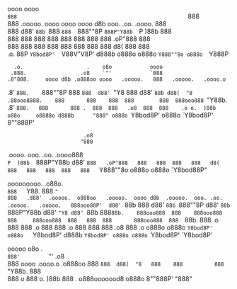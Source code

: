    oooo                                                      oooo  
   `888                                                      `888  
    888  .ooooo.  oooo  oooo  oooo d8b ooo. .oo.    .oooo.    888  
    888 d88' `88b `888  `888  `888""8P `888P"Y88b  `P  )88b   888  
    888 888   888  888   888   888      888   888   .oP"888   888  
    888 888   888  888   888   888      888   888  d8(  888   888  
.o. 88P `Y8bod8P'  `V88V"V8P' d888b    o888o o888o `Y888""8o o888o 
`Y888P                                                             
                                                                   
                                                                   
      .o.                    .    o8o            oooo                     
     .888.                 .o8    `"'            `888                     
    .8"888.     oooo d8b .o888oo oooo   .ooooo.   888   .ooooo.   .oooo.o 
   .8' `888.    `888""8P   888   `888  d88' `"Y8  888  d88' `88b d88(  "8 
  .88ooo8888.    888       888    888  888        888  888ooo888 `"Y88b.  
 .8'     `888.   888       888 .  888  888   .o8  888  888    .o o.  )88b 
o88o     o8888o d888b      "888" o888o `Y8bod8P' o888o `Y8bod8P' 8""888P' 
                                                                          
                                                                          
                                                                          
                            .o8  
                           "888  
 .oooo.   ooo. .oo.    .oooo888  
`P  )88b  `888P"Y88b  d88' `888  
 .oP"888   888   888  888   888  
d8(  888   888   888  888   888  
`Y888""8o o888o o888o `Y8bod88P" 
                                 
                                 
                                 
ooooooooo.              .o88o.                                                              
`888   `Y88.            888 `"                                                              
 888   .d88'  .ooooo.  o888oo   .ooooo.  oooo d8b  .ooooo.  ooo. .oo.    .ooooo.   .ooooo.  
 888ooo88P'  d88' `88b  888    d88' `88b `888""8P d88' `88b `888P"Y88b  d88' `"Y8 d88' `88b 
 888`88b.    888ooo888  888    888ooo888  888     888ooo888  888   888  888       888ooo888 
 888  `88b.  888    .o  888    888    .o  888     888    .o  888   888  888   .o8 888    .o 
o888o  o888o `Y8bod8P' o888o   `Y8bod8P' d888b    `Y8bod8P' o888o o888o `Y8bod8P' `Y8bod8P' 
                                                                                            
                                                                                            
                                                                                            
ooooo         o8o               .   
`888'         `"'             .o8   
 888         oooo   .oooo.o .o888oo 
 888         `888  d88(  "8   888   
 888          888  `"Y88b.    888   
 888       o  888  o.  )88b   888 . 
o888ooooood8 o888o 8""888P'   "888" 
                                    
                                    
                                    
